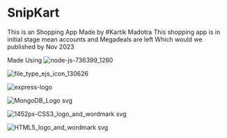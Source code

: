 # SnipKart

This is an  Shopping App Made by #Kartik Madotra 
This shopping app is in initial stage mean accounts and Megadeals are left Which would we published by Nov 2023

Made Using ![node-js-736399_1280](https://github.com/KartikMadotra/SnipKart/assets/118108726/7baa4d71-0fda-4afa-a7db-066c7e6c2885)

![file_type_ejs_icon_130626](https://github.com/KartikMadotra/SnipKart/assets/118108726/db19f008-a4b0-4544-9f06-003b05260c7c)

![express-logo](https://github.com/KartikMadotra/SnipKart/assets/118108726/d0e201f2-ae83-4843-acfb-3a073b06d254)


![MongoDB_Logo svg](https://github.com/KartikMadotra/SnipKart/assets/118108726/0d9ace2a-ec55-4f9e-a9b6-9893ee4399a0)


![1452px-CSS3_logo_and_wordmark svg](https://github.com/KartikMadotra/SnipKart/assets/118108726/5f01745c-5a21-4f99-bb7d-09a01146ed1f)

![HTML5_logo_and_wordmark svg](https://github.com/KartikMadotra/SnipKart/assets/118108726/e5bb9c5d-7558-4332-80ab-94ffee9d2c43)

